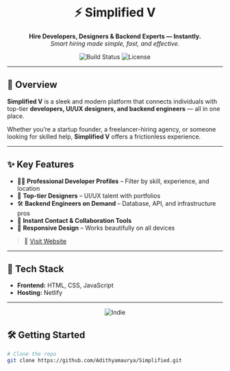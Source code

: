 <h1 align="center">⚡ Simplified V</h1>
<p align="center">
  <b>Hire Developers, Designers & Backend Experts — Instantly.</b><br>
  <i>Smart hiring made simple, fast, and effective.</i>
</p>

<p align="center">
  <img src="https://img.shields.io/badge/build-stable-success" alt="Build Status">
  <img src="https://img.shields.io/github/license/Adithyamaurya/Simplified" alt="License">
</p>

---

## 🚀 Overview

**Simplified V** is a sleek and modern platform that connects individuals with top-tier **developers, UI/UX designers, and backend engineers** — all in one place.

Whether you’re a startup founder, a freelancer-hiring agency, or someone looking for skilled help, **Simplified V** offers a frictionless experience.

---

## ✨ Key Features

- 👨‍💻 **Professional Developer Profiles** – Filter by skill, experience, and location
- 🎨 **Top-tier Designers** – UI/UX talent with portfolios
- 🛠️ **Backend Engineers on Demand** – Database, API, and infrastructure pros
- 💬 **Instant Contact & Collaboration Tools**
- 📱 **Responsive Design** – Works beautifully on all devices

> 🔗 [Visit Website](https://simplifiedv.netlify.app/)  

---

## 🧰 Tech Stack

- **Frontend:** HTML, CSS, JavaScript
- **Hosting:** Netlify

---
<p align="center"> <img src="https://img.shields.io/badge/Made%20by-Indie%20Builders-blueviolet" alt="Indie"> </p> 


## 🛠️ Getting Started
```bash
# Clone the repo
git clone https://github.com/Adithyamaurya/Simplified.git

